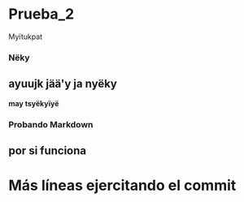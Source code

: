 # Prueba_2
Myïtukpat 
### Nëky  
## ayuujk jää'y ja nyëky
**may tsyëkyïyë**
### Probando Markdown
## por si funciona 
# Más líneas ejercitando el commit
